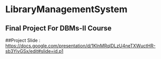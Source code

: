 # LibraryManagementSystem
## Final Project For DBMs-II Course
##Project Slide : https://docs.google.com/presentation/d/1KlnMRqlDLzU4neTXWuctHR-sb3YivGSx/edit#slide=id.p1
